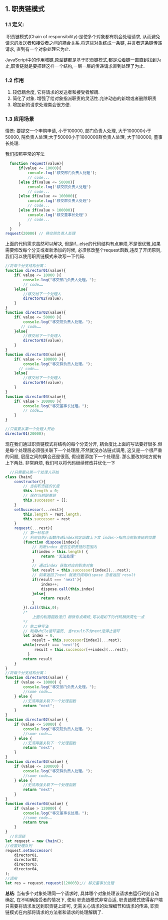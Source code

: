 ## 1. 职责链模式

### 1.1 定义:

​	职责链模式(Chain of responsibility):是使多个对象都有机会处理请求, 从而避免请求的发送者和接受者之间的耦合关系.将这些对象练成一条链, 并言者这条链传递请求, 直到有一个对象处理它为止.

JavaScript中的作用域链,原型链都是基于职责链模式,都是沿着链一直直到找到为止,职责链就是要搭建这样一个结构,一层一层的传递请求直到处理了为止.

### 1.2 作用

1. 较低耦合度, 它将请求的发送者和接受者解耦.
2. 简化了对象. 增强了给对象指派职责的灵活性.允许动态的新增或者删除职责
3. 增加新的请求处理类会很方便.

### 1.3 应用场景

情景: 要提交一个申购申请, 小于100000, 部门负责人处理, 大于100000小于50000, 院负责人处理;大于50000小于1000000群负责人处理, 大于100000, 董事长处理.

我们按照平常的写法

```js
  function request(value){
      if(value <= 10000){
          console.log('移交部门负责人处理');
          // code...
      }else if(value <= 50000){
          console.log('移交院负责人处理')
          // code...
      }else if(value <= 100000){
          console.log('移交群负责人处理')
          // code...
      }else if(value > 100000){
          console.log('移交董事长处理')
          // code...
      }
  }
request(20000) // 移交院负责人处理
```

上面的代码需求虽然可以解决, 但是if...else的代码结构有点麻烦,不是很优雅,如果需要修改每个分支或者新添加的时候, 必须修改整个request函数,违反了开闭原则, 我们可以使用职责链模式来改写一下代码.

```js
//将每个分支结构分离：
function director01(value){
    if( value <= 10000 ){
        console.log("移交部门负责人处理。");
        // code……
    }else{
        //移交给下一个处理人
        director02(value);
    }
}
function director02(value){
    if( value <= 50000 ){
        console.log("移交院负责人处理。");
       // code……
    }else{
        //移交给下一个处理人
        director03(value);
    }
}
function director03(value){
    if( value <= 100000 ){
        console.log("移交群负责人处理。");
      // code……
    }else{
        //移交给下一个处理人
        director04(value);
    }
}
function director04(value){
    if( value > 100000 ){
        console.log("移交董事长处理。");
        // code……
    }
}

//只需要从第一个处理人开始
director01(20000);
```

现在我们通过职责链模式将结构的每个分支分开, 耦合度比上面的写法要好很多.但是每个处理层必须强关联下一个处理层,不然就没办法链式调用, 这又是一个很严重的问题, 层层之间的耦合还是很高, 假设要添加下一个处理层. 那么要改的地方就有上下两处. 非常麻烦, 我们可以将代码继续修改并优化一下

```js
  //只需要从第一个处理人开始
class Chain{
    constructor(){
        // 当前职责链的长度
        this.length = 0;
        // 保存当前职责链
        this.successor = [];
    }
    setSuccessor(...rest){
        this.length = rest.length;
        this.successor = rest
    }
    request(...rest){
        // 第一种写法
        // 利用自执行函数传递index绑定函数上下文 index->指向当前职责链的位置
        (function dispose(index){
            // 判断index 是否在职责链的范围内
            if(index > this.length) {
                return '无法处理'
            }
            // 通过index 获取对应的职责对象
            let result = this.successor[index](...rest);
            // 如果返回了next 就递归调用dispose 否者返回 result
            if(result === 'next'){
                index++;
                dispose.call(this,index)
            }else{
                return result
            }
        }).call(this,0);
        /*
        	上面的利用函数递归 稍微有点麻烦,可以用如下的代码稍微简化一点
        */
        // 第二种写法 
        // 利用while循环遍历, 当result不为next是停止循环
        let index = 0,
            result = this.successor[index](...rest);
        while(result === 'next'){
             result = this.successor[++index](...rest);
          }
        return result
    }
}
//将每个分支结构分离：
function director01(value) {
    if (value <= 10000) {
        console.log("移交部门负责人处理。");
        //some code……
    } else {
        //无须再强关联下一个处理函数
        return "next";
    }
}
function director02(value) {
    if (value <= 50000) {
        console.log("移交院负责人处理。");
        //some code……
    } else {
        //无须再强关联下一个处理函数
        return "next";
    }
}
function director03(value) {
    if (value <= 100000) {
        console.log("移交群负责人处理。");
        //some code……
    } else {
        //无须再强关联下一个处理函数
        return "next";
    }
}
function director04(value) {
    if (value > 120000) {
        console.log("移交董事长处理。");
        //some code……
        return true
    }
}
  //实现链
let request = new Chain();
//设置处理队列
request.setSuccessor(
    director01,
    director02,
    director03,
    director04,
);
//调用
let res = request.request(120003);// 移交董事长处理

```

**总结**: 当有多个对象处理同一个请求时, 具体哪个对象处理该请求由运行时刻自动确定, 在不明确接受者的情况下, 使用 职责链模式非常合适, 职责链模式使得客户端只需要将请求发送到职责链上即可, 无需关心请求的处理细节和请求的传递, 职责链模式在内部将请求的方法者和请求的处理解耦了.


